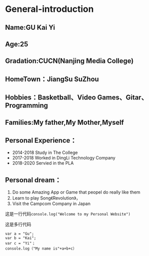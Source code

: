 # General-introduction
## Name:GU Kai Yi
## Age:25 
## Gradation:CUCN(Nanjing Media College)
## HomeTown：JiangSu SuZhou
## Hobbies：Basketball、Video Games、Gitar、Programming
## Families:My father,My Mother,Myself
## Personal Experience：
* 2014-2018 Study in The College
* 2017-2018 Worked in DingLi Technology Company
* 2018-2020 Servied in the PLA
## Personal dream：
1. Do some Amazing App or Game that peopel do really like them
2. Learn to play Song《Revolution》，
3. Visit the Campcom Company in Japan
 
 
这是一行代码`console.log("Welcome to my Personal Website")`


这是多行代码
```
var a = "Gu";
var b = "Kai";
var c = "Yi"；
console.log（"My name is"+a+b+c）
```
